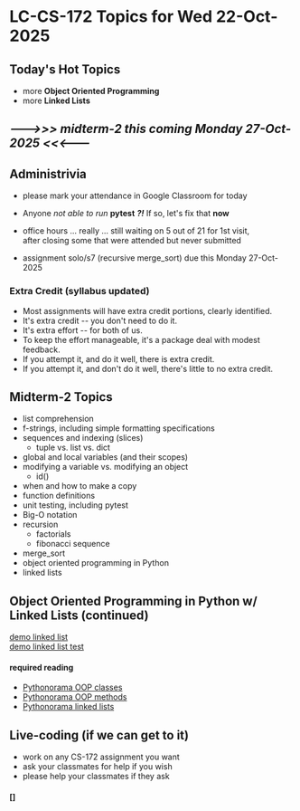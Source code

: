 # LC-CS-172 Topics for Wed 22-Oct-2025

## Today's Hot Topics

* more **Object Oriented Programming**
* more **Linked Lists**

## ***--->>> **midterm-2** this coming Monday 27-Oct-2025 <<<---***

## Administrivia

* please mark your attendance in Google Classroom for today

* Anyone *not able to run* **pytest** ***?!***  If so, let's fix that **now**

* office hours ... really ... still waiting on 5 out of 21 for 1st visit,  
  after closing some that were attended but never submitted

* assignment solo/s7 (recursive merge_sort) due this Monday 27-Oct-2025

### Extra Credit (syllabus updated)

* Most assignments will have extra credit portions, clearly identified.  
* It's extra credit -- you don't need to do it.  
* It's extra effort -- for both of us.  
* To keep the effort manageable, it's a package deal with modest feedback.  
* If you attempt it, and do it well, there is extra credit.  
* If you attempt it, and don't do it well, there's little to no extra credit.

## Midterm-2 Topics

  - list comprehension
  - f-strings, including simple formatting specifications
  - sequences and indexing (slices)
    - tuple vs. list vs. dict
  - global and local variables (and their scopes)
  - modifying a variable vs. modifying an object
    - id()
  - when and how to make a copy
  - function definitions
  - unit testing, including pytest
  - Big-O notation
  - recursion
    - factorials
    - fibonacci sequence
  - merge_sort
  - object oriented programming in Python
  - linked lists

## Object Oriented Programming in Python w/ Linked Lists (continued)

[demo linked list](demo_linked_list.py)  
[demo linked list test](demo_linked_list_test.py)

#### required reading

* [Pythonorama OOP classes](https://github.com/alainkaegi/pythonorama/blob/main/oop/classes.md)
* [Pythonorama OOP methods](https://github.com/alainkaegi/pythonorama/blob/main/oop/methods.md)
* [Pythonorama linked lists](https://github.com/alainkaegi/pythonorama/blob/main/data_structures/linked_lists.md)

## Live-coding (if we can get to it)

* work on any CS-172 assignment you want
* ask your classmates for help if you wish
* please help your classmates if they ask

#### []
